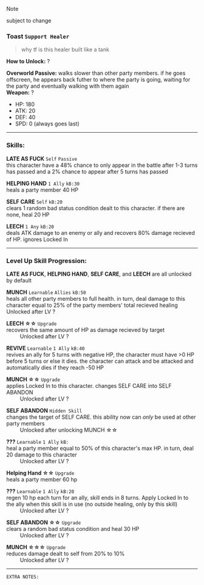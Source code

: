 > [!NOTE]
> subject to change

### Toast `Support Healer`  
> why tf is this healer built like a tank

**How to Unlock:** ?  

**Overworld Passive:** walks slower than other party members.  if he goes offscreen, he appears back futher to where the party is going, waiting for the party and eventually walking with them again  
**Weapon:** ?

- HP: 180
- ATK: 20
- DEF: 40
- SPD: 0 (always goes last)

___
### Skills:
**LATE AS FUCK** `Self` `Passive`  
this character have a 48% chance to only appear in the battle after 1-3 turns has passed and a 2% chance to appear after 5 turns has passed

**HELPING HAND** `1 Ally` `kB:30`  
heals a party member 40 HP  

**SELF CARE** `Self` `kB:20`  
clears 1 random bad status condition dealt to this character.  if there are none, heal 20 HP  

**LEECH** `1 Any` `kB:20`  
deals ATK damage to an enemy or ally and recovers 80% damage recieved of HP.  ignores Locked In  

___
### Level Up Skill Progression:

**LATE AS FUCK**, **HELPING HAND**, **SELF CARE**, and **LEECH** are all unlocked by default

**MUNCH** `Learnable` `Allies` `kB:50`  
heals all other party members to full health.  in turn, deal damage to this character equal to 25% of the party members' total recieved healing
$\qquad$ Unlocked after LV ?

**LEECH ☆☆** `Upgrade`  
recovers the same amount of HP as damage recieved by target  
$\qquad$ Unlocked after LV ?  

**REVIVE** `Learnable` `1 Ally` `kB:40`  
revives an ally for 5 turns with negative HP, the character must have >0 HP before 5 turns or else it dies.  the character can attack and be attacked and automatically dies if they reach -50 HP

**MUNCH ☆☆** `Upgrade`  
applies Locked In to this character. changes SELF CARE into SELF ABANDON  
$\qquad$ Unlocked after LV ?  

**SELF ABANDON** `Hidden Skill`  
changes the target of SELF CARE.  this ability now can _only_ be used at other party members  
$\qquad$ Unlocked after unlocking MUNCH ☆☆  

**???** `Learnable` `1 Ally` `kB:`  
heal a party member equal to 50% of this character's max HP.  in turn, deal 20 damage to this character  
$\qquad$ Unlocked after LV ?

**Helping Hand ☆☆** `Upgrade`  
heals a party member 60 hp

**???** `Learnable` `1 Ally` `kB:20`  
regen 10 hp each turn for an ally, skill ends in 8 turns. Apply Locked In to the ally when this skill is in use (no outside healing, only by this skill)  
$\qquad$ Unlocked after LV ?

**SELF ABANDON ☆☆** `Upgrade`  
clears a random bad status condition and heal 30 HP  
$\qquad$ Unlocked after LV ?  

**MUNCH ☆☆☆** `Upgrade`  
reduces damage dealt to self from 20% to 10%  
$\qquad$ Unlocked after LV ?  


___
```
EXTRA NOTES:

```
